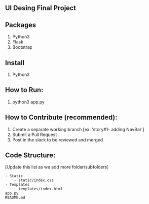## UI Desing Final Project

## Packages
1. Python3
2. Flask
3. Bootstrap

## Install
1. Python3

## How to Run:
1. python3 app.py

## How to Contribute (recommended):
1. Create a separate working branch [ex: 'story#1- adding NavBar']
2. Submit a Pull Request
3. Post in the slack to be reviewed and merged

## Code Structure:
[Update this list as we add more folder/subfolders]
```
- Static
    - static/index.css
- Templates
    - templates/index.html
app.py
README.md
```


